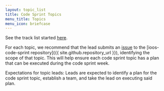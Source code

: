```yaml
---
layout: topic_list
title: Code Sprint Topics
menu_title: Topics
menu_icon: briefcase
---
```

See the track list started [here](https://github.com/ioos/ioos-code-sprint/blob/main/2022/track-list.md).

For each topic, we recommend that the lead submits an [issue](https://github.com/ioos/ioos-code-sprint/issues/new?assignees=&labels=&template=code-sprint-project-proposal.md&title=Project+title) to the [ioos-code-sprint repository]({{ site.github.repository_url }}), identifying the scope of that topic. This will help ensure each code sprint topic has a plan that can be executed during the code sprint week.

Expectations for topic leads: Leads are expected to identify a plan for the code sprint topic, establish a team, and take the lead on executing said plan.